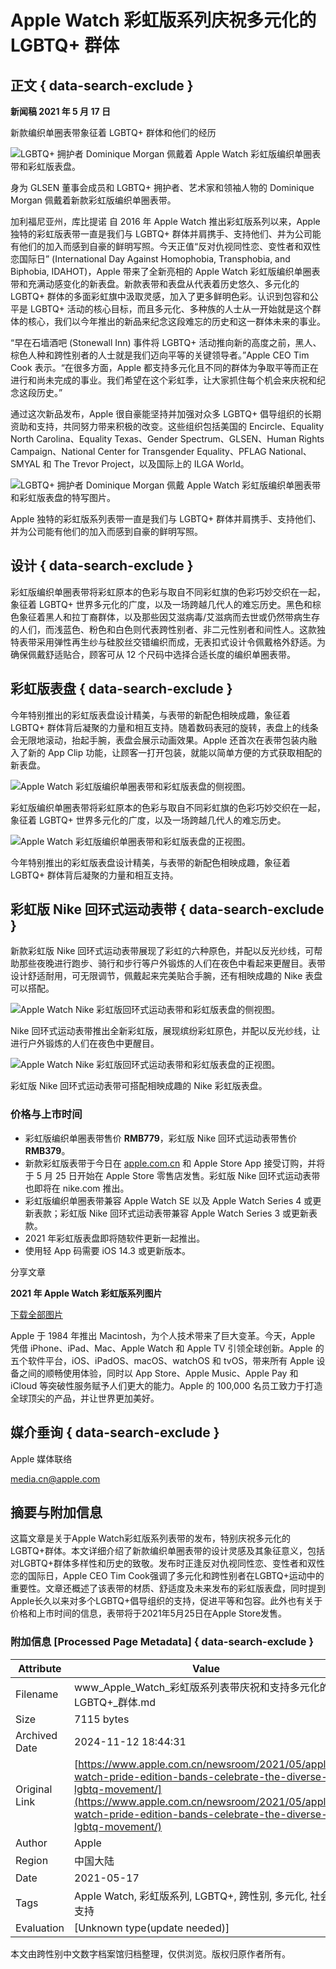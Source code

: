 # Apple Watch 彩虹版系列庆祝多元化的 LGBTQ+ 群体

## 正文 { data-search-exclude }


**新闻稿 2021 年 5 月 17 日**

新款编织单圈表带象征着 LGBTQ+ 群体和他们的经历

![LGBTQ+ 拥护者 Dominique Morgan 佩戴着 Apple Watch 彩虹版编织单圈表带和彩虹版表盘。](https://www.apple.com.cn/newsroom/images/product/watch/lifestyle/apple_pride2021_dominique01_05172021_inline.jpg.large.jpg)

身为 GLSEN 董事会成员和 LGBTQ+ 拥护者、艺术家和领袖人物的 Dominique Morgan 佩戴着新款彩虹版编织单圈表带。

加利福尼亚州，库比提诺 自 2016 年 Apple Watch 推出彩虹版系列以来，Apple 独特的彩虹版表带一直是我们与 LGBTQ+ 群体并肩携手、支持他们、并为公司能有他们的加入而感到自豪的鲜明写照。今天正值“反对仇视同性恋、变性者和双性恋国际日” (International Day Against Homophobia, Transphobia, and Biphobia, IDAHOT)，Apple 带来了全新亮相的 Apple Watch 彩虹版编织单圈表带和充满动感变化的新表盘。新款表带和表盘从代表着历史悠久、多元化的 LGBTQ+ 群体的多面彩虹旗中汲取灵感，加入了更多鲜明色彩。认识到包容和公平是 LGBTQ+ 活动的核心目标，而且多元化、多种族的人士从一开始就是这个群体的核心，我们以今年推出的新品来纪念这段难忘的历史和这一群体未来的事业。

“早在石墙酒吧 (Stonewall Inn) 事件将 LGBTQ+ 活动推向新的高度之前，黑人、棕色人种和跨性别者的人士就是我们迈向平等的关键领导者。”Apple CEO Tim Cook 表示。“在很多方面，Apple 都支持多元化且不同的群体为争取平等而正在进行和尚未完成的事业。我们希望在这个彩虹季，让大家抓住每个机会来庆祝和纪念这段历史。”

通过这次新品发布，Apple 很自豪能坚持并加强对众多 LGBTQ+ 倡导组织的长期资助和支持，共同努力带来积极的改变。这些组织包括美国的 Encircle、Equality North Carolina、Equality Texas、Gender Spectrum、GLSEN、Human Rights Campaign、National Center for Transgender Equality、PFLAG National、SMYAL 和 The Trevor Project，以及国际上的 ILGA World。

![LGBTQ+ 拥护者 Dominique Morgan 佩戴 Apple Watch 彩虹版编织单圈表带和彩虹版表盘的特写图片。](https://www.apple.com.cn/newsroom/images/product/watch/lifestyle/apple_pride2021_dominique02_05172021_big.jpg.large.jpg)

Apple 独特的彩虹版系列表带一直是我们与 LGBTQ+ 群体并肩携手、支持他们、并为公司能有他们的加入而感到自豪的鲜明写照。

## **设计** { data-search-exclude }

彩虹版编织单圈表带将彩虹原本的色彩与取自不同彩虹旗的色彩巧妙交织在一起，象征着 LGBTQ+ 世界多元化的广度，以及一场跨越几代人的难忘历史。黑色和棕色象征着黑人和拉丁裔群体，以及那些因艾滋病毒/艾滋病而去世或仍然带病生存的人们，而浅蓝色、粉色和白色则代表跨性别者、非二元性别者和间性人。这款独特表带采用弹性再生纱与硅胶丝交错编织而成，无表扣式设计令佩戴格外舒适。为确保佩戴舒适贴合，顾客可从 12 个尺码中选择合适长度的编织单圈表带。

## **彩虹版表盘** { data-search-exclude }

今年特别推出的彩虹版表盘设计精美，与表带的新配色相映成趣，象征着 LGBTQ+ 群体背后凝聚的力量和相互支持。随着数码表冠的旋转，表盘上的线条会无限地滚动，抬起手腕，表盘会展示动画效果。Apple 还首次在表带包装内融入了新的 App Clip 功能，让顾客一打开包装，就能以简单方便的方式获取相配的新表盘。

![Apple Watch 彩虹版编织单圈表带和彩虹版表盘的侧视图。](https://www.apple.com.cn/newsroom/images/product/watch/lifestyle/apple_pride2021_watch-series6_braided-solo-loop-pride-edition_05172021_carousel.jpg.large.jpg)

彩虹版编织单圈表带将彩虹原本的色彩与取自不同彩虹旗的色彩巧妙交织在一起，象征着 LGBTQ+ 世界多元化的广度，以及一场跨越几代人的难忘历史。

![Apple Watch 彩虹版编织单圈表带和彩虹版表盘的正视图。](https://www.apple.com.cn/newsroom/images/product/watch/lifestyle/apple_pride2021_watch-series6_braided-solo-loop-pride-edition-pf_05172021_carousel.jpg.large.jpg)

今年特别推出的彩虹版表盘设计精美，与表带的新配色相映成趣，象征着 LGBTQ+ 群体背后凝聚的力量和相互支持。

## **彩虹版 Nike 回环式运动表带** { data-search-exclude }

新款彩虹版 Nike 回环式运动表带展现了彩虹的六种原色，并配以反光纱线，可帮助那些夜晚进行跑步、骑行和步行等户外锻炼的人们在夜色中看起来更醒目。表带设计舒适耐用，可无限调节，佩戴起来完美贴合手腕，还有相映成趣的 Nike 表盘可以搭配。

![Apple Watch Nike 彩虹版回环式运动表带和彩虹版表盘的侧视图。](https://www.apple.com.cn/newsroom/images/product/watch/lifestyle/apple_pride2021_watch-series6_nike-sport-loop-pride-edition_05172021_carousel.jpg.large.jpg)

Nike 回环式运动表带推出全新彩虹版，展现缤纷彩虹原色，并配以反光纱线，让进行户外锻炼的人们在夜色中更醒目。

![Apple Watch Nike 彩虹版回环式运动表带和彩虹版表盘的正视图。](https://www.apple.com.cn/newsroom/images/product/watch/lifestyle/apple_pride2021_watch-series6_nike-sport-loop-pride-edition-pf_05172021_carousel.jpg.large.jpg)

彩虹版 Nike 回环式运动表带可搭配相映成趣的 Nike 彩虹版表盘。

### **价格与上市时间**

-   彩虹版编织单圈表带售价 **RMB779**，彩虹版 Nike 回环式运动表带售价 **RMB379**。
-   新款彩虹版表带于今日在 [apple.com.cn](http://apple.com.cn/) 和 Apple Store App 接受订购，并将于 5 月 25 日开始在 Apple Store 零售店发售。彩虹版 Nike 回环式运动表带也即将在 nike.com 推出。
-   彩虹版编织单圈表带兼容 Apple Watch SE 以及 Apple Watch Series 4 或更新表款；彩虹版 Nike 回环式运动表带兼容 Apple Watch Series 3 或更新表款。
-   2021 年彩虹版表盘即将随软件更新一起推出。
-   使用轻 App 码需要 iOS 14.3 或更新版本。

分享文章

**2021 年 Apple Watch 彩虹版系列图片**

[下载全部图片](/newsroom/images/product/watch/lifestyle/images-of-apple-watch-pride-edition-2021.zip)

Apple 于 1984 年推出 Macintosh，为个人技术带来了巨大变革。今天，Apple 凭借 iPhone、iPad、Mac、Apple Watch 和 Apple TV 引领全球创新。Apple 的五个软件平台，iOS、iPadOS、macOS、watchOS 和 tvOS，带来所有 Apple 设备之间的顺畅使用体验，同时以 App Store、Apple Music、Apple Pay 和 iCloud 等突破性服务赋予人们更大的能力。Apple 的 100,000 名员工致力于打造全球顶尖的产品，并让世界更加美好。

## 媒介垂询 { data-search-exclude }

Apple 媒体联络

[media.cn@apple.com](mailto:media.cn@apple.com)

## 摘要与附加信息

<!-- tcd_abstract -->
这篇文章是关于Apple Watch彩虹版系列表带的发布，特别庆祝多元化的LGBTQ+群体。本文详细介绍了新款编织单圈表带的设计灵感及其象征意义，包括对LGBTQ+群体多样性和历史的致敬。发布时正逢反对仇视同性恋、变性者和双性恋的国际日，Apple CEO Tim Cook强调了多元化和跨性别者在LGBTQ+运动中的重要性。文章还概述了该表带的材质、舒适度及未来发布的彩虹版表盘，同时提到Apple长久以来对多个LGBTQ+倡导组织的支持，促进平等和包容。此外也有关于价格和上市时间的信息，表带将于2021年5月25日在Apple Store发售。
<!-- tcd_abstract_end -->

### 附加信息 [Processed Page Metadata] { data-search-exclude }

| Attribute       | Value                                  |
|-----------------|----------------------------------------|
| Filename        | www_Apple_Watch_彩虹版系列表带庆祝和支持多元化的LGBTQ+_群体.md                             |
| Size            | 7115 bytes                           |
| Archived Date   | 2024-11-12 18:44:31                             |
| Original Link   | [https://www.apple.com.cn/newsroom/2021/05/apple-watch-pride-edition-bands-celebrate-the-diverse-lgbtq-movement/](https://www.apple.com.cn/newsroom/2021/05/apple-watch-pride-edition-bands-celebrate-the-diverse-lgbtq-movement/)                       |
| Author          | Apple                               |
| Region          | 中国大陆                               |
| Date            | 2021-05-17                                 |
| Tags            | Apple Watch, 彩虹版系列, LGBTQ+, 跨性别, 多元化, 社会支持                                 |
| Evaluation            | [Unknown type(update needed)]                                 |
<!-- tcd_table_end -->

本文由跨性别中文数字档案馆归档整理，仅供浏览。版权归原作者所有。

